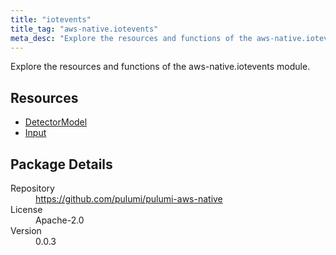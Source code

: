 ```yaml
---
title: "iotevents"
title_tag: "aws-native.iotevents"
meta_desc: "Explore the resources and functions of the aws-native.iotevents module."
---
```


<!-- WARNING: this file was generated by Pulumi Docs Generator. -->
<!-- Do not edit by hand unless you're certain you know what you are doing! -->

Explore the resources and functions of the aws-native.iotevents module.

<h2 id="resources">Resources</h2>
<ul class="api">
    <li><a href="detectormodel" title="DetectorModel"><span class="symbol resource"></span>DetectorModel</a></li>
    <li><a href="input" title="Input"><span class="symbol resource"></span>Input</a></li>
</ul>

<h2 id="package-details">Package Details</h2>
<dl class="package-details">
	<dt>Repository</dt>
	<dd><a href="https://github.com/pulumi/pulumi-aws-native">https://github.com/pulumi/pulumi-aws-native</a></dd>
	<dt>License</dt>
	<dd>Apache-2.0</dd>
	<dt>Version</dt>
	<dd>0.0.3</dd>
</dl>

